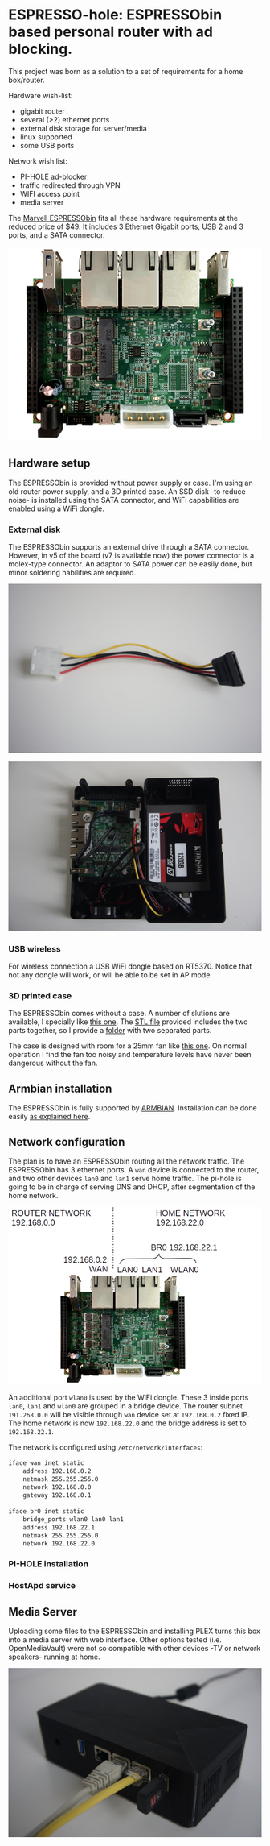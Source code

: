 # ESPRESSO-hole: ESPRESSObin based personal router with ad blocking.

This project was born as a solution to a set of requirements for a home box/router.

Hardware wish-list:
- gigabit router
- several (>2) ethernet ports
- external disk storage for server/media
- linux supported
- some USB ports

Network wish list:
- [PI-HOLE](https://pi-hole.net) ad-blocker
- traffic redirected through VPN
- WIFI access point
- media server

The [Marvell ESPRESSObin](http://espressobin.net) fits all these hardware requirements at the reduced price of [$49](https://www.globalscaletechnologies.com/p-72-marvell-espressobin.aspx). It includes 3 Ethernet Gigabit ports, USB 2 and 3 ports, and a SATA connector.

![ESPRESSObin](images/MotherBoard_1.png)

## Hardware setup

The ESPRESSObin is provided without power supply or case. I'm using an old router power supply, and a 3D printed case. An SSD disk -to reduce noise- is installed using the SATA connector, and WiFi capabilities are enabled using a WiFi dongle.


### External disk
The ESPRESSObin supports an external drive through a SATA connector. However, in v5 of the board (v7 is available now) the power connector is a molex-type connector. An adaptor to SATA power can be easily done, but minor soldering habilities are required.

![SATA](images/sata_connector.JPG)

![open_box](images/open_box.JPG)


### USB wireless

For wireless connection a USB WiFi dongle based on RT5370. Notice that not any dongle will work, or will be able to be set in AP mode.

### 3D printed case
The ESPRESSObin comes without a case. A number of slutions are available, I specially like [this one](https://upon2020.com/blog/2017/12/3d-printable-box-for-the-espressobin-plus-a-hard-disk/). The [STL file](https://www.thingiverse.com/thing:2707086) provided includes the two parts together, so I provide a [folder](http://github.com/arturgs/espresso-hole/tree/master/case_3d_print) with two separated parts.

The case is designed with room for a 25mm fan like [this one](https://www.banggood.com/Hobbywing-5V-7V-150A-DC-Cooling-Fan-For-RC-Model-Motor-ESC-253040mm-Power-Transfer-p-1067266.html?rmmds=myorder&ID=47301&cur_warehouse=CN). On normal operation I find the fan too noisy and temperature levels have never been dangerous without the fan.

## Armbian installation
The ESPRESSObin is fully supported by [ARMBIAN](https://docs.armbian.com). Installation can be done easily [as explained here](https://www.armbian.com/espressobin/).

## Network configuration

The plan is to have an ESPRESSObin routing all the network traffic. The ESPRESSObin has 3 ethernet ports. A `wan` device is connected to the router, and two other devices `lan0` and `lan1` serve home traffic. The pi-hole is going to be in charge of serving DNS and DHCP, after segmentation of the home network.

![network](images/network.png)

An additional port `wlan0` is used by the WiFi dongle. These 3 inside ports `lan0`, `lan1` and `wlan0` are grouped in a bridge device. The router subnet `191.268.0.0` will be visible through `wan` device set at `192.168.0.2` fixed IP. The home network is now `192.168.22.0` and the bridge address is set to `192.168.22.1`. 

The network is configured using `/etc/network/interfaces`:
```
iface wan inet static
    address 192.168.0.2
    netmask 255.255.255.0
    network 192.168.0.0
    gateway 192.168.0.1

iface br0 inet static
    bridge_ports wlan0 lan0 lan1
    address 192.168.22.1
    netmask 255.255.255.0
    network 192.168.22.0
```


### PI-HOLE installation



### HostApd service

## Media Server

Uploading some files to the ESPRESSObin and installing PLEX turns this box into a media server with web interface. Other options tested (i.e. OpenMediaVault) were not so compatible with other devices -TV or network speakers- running at home.

![open_box](images/final_box.JPG)
